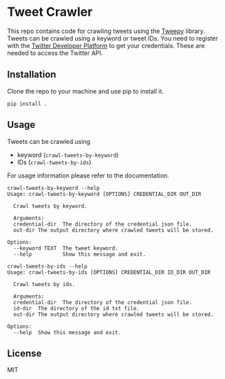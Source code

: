 # Tweet Crawler

This repo contains code for crawling tweets using the [Tweepy](https://www.tweepy.org/) 
library. Tweets can be crawled using a keyword or tweet IDs. You need to 
register with the [Twitter Developer Platform](https://developer.twitter.com/en)
to get your credentials. These are needed to access the Twitter API.

## Installation

Clone the repo to your machine and use pip to install it.

```
pip install .
```

## Usage

Tweets can be crawled using
- keyword (`crawl-tweets-by-keyword`)
- IDs (`crawl-tweets-by-ids`)

For usage information please refer to the documentation. 

```
crawl-tweets-by-keyword --help
Usage: crawl-tweets-by-keyword [OPTIONS] CREDENTIAL_DIR OUT_DIR

  Crawl tweets by keyword.

  Arguments: 
  credential-dir  The directory of the credential json file.
  out-dir The output directory where crawled tweets will be stored.

Options:
  --keyword TEXT  The tweet keyword.
  --help          Show this message and exit.
```

```
crawl-tweets-by-ids --help
Usage: crawl-tweets-by-ids [OPTIONS] CREDENTIAL_DIR ID_DIR OUT_DIR

  Crawl tweets by ids.

  Arguments: 
  credential-dir  The directory of the credential json file.
  id-dir  The directory of the id txt file.
  out-dir The output directory where crawled tweets will be stored.

Options:
  --help  Show this message and exit.
```
## License

MIT
